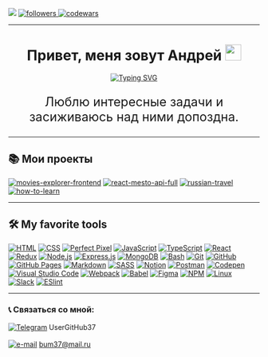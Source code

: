 ![](https://komarev.com/ghpvc/?username=UserGitHub37&label=PROFILE+VIEWS)
<a href="https://github.com/UserGitHub37?tab=followers">
  <img alt="followers" title="Follow me on Github" src="https://custom-icon-badges.herokuapp.com/github/followers/UserGitHub37?color=236ad3&labelColor=1155ba&logo=person-add&label=Follow&logoColor=white"/>
</a>
<a href="https://www.codewars.com/users/UserGitHub37"><img alt="codewars" src="https://www.codewars.com/users/UserGitHub37/badges/small"></a>

* * *

<h1 align="center">Привет, меня зовут Андрей
  <img src="https://github.com/blackcater/blackcater/raw/main/images/Hi.gif" height="32"/>
</h1>
<p align="center">
  <a href="https://git.io/typing-svg">
    <img src="https://readme-typing-svg.herokuapp.com?font=Fira+Code&size=25&duration=3000&color=C9E1B7&background=1E0AFF&center=true&vCenter=true&multiline=true&width=550&height=60&lines=%D0%AF+Junior+frontend+%D1%80%D0%B0%D0%B7%D1%80%D0%B0%D0%B1%D0%BE%D1%82%D1%87%D0%B8%D0%BA" alt="Typing SVG" />
  </a>
</p>

<p align="center" style="font-size: 25px">Люблю интересные задачи и засиживаюсь над ними допоздна.</p>

* * *

## 📚 Мои проекты

<a href="https://github.com/UserGitHub37/movies-explorer-frontend" target="_blank"><img alt="movies-explorer-frontend" src="https://img.shields.io/badge/-movies--explorer_fullstack_app-4169E1?style=for-the-badge"></a>
<a href="https://github.com/UserGitHub37/react-mesto-api-full/" target="_blank"><img alt="react-mesto-api-full" src="https://img.shields.io/badge/-mesto_fullstack_app-006400?style=for-the-badge"></a>
<a href="https://github.com/UserGitHub37/russian-travel/" target="_blank"><img alt="russian-travel" src="https://img.shields.io/badge/-russian_travel-000080?style=for-the-badge"></a>
<a href="https://github.com/UserGitHub37/how-to-learn/" target="_blank"><img alt="how-to-learn" src="https://img.shields.io/badge/-how_to_learn-ff0000?style=for-the-badge"></a>

* * *

## 🛠️ My favorite tools

<p>
  <a href="#"><img alt="HTML" src="https://img.shields.io/badge/HTML-E34F26.svg?logo=html5&logoColor=white"></a>
  <a href="#"><img alt="CSS" src="https://img.shields.io/badge/CSS-1572B6.svg?logo=css3&logoColor=white"></a>
  <a href="#"><img alt="Perfect Pixel" src="https://shields.io/badge/-Perfect%20Pixel-FF69B4"></a>
  <a href="#"><img alt="JavaScript" src="https://img.shields.io/badge/JavaScript-F7DF1E.svg?logo=javascript&logoColor=black"></a>
  <a href="#"><img alt="TypeScript" src="https://img.shields.io/badge/TypeScript-007ACC.svg?logo=typescript&logoColor=white"></a>
  <a href="#"><img alt="React" src="https://img.shields.io/badge/React-20232a.svg?logo=react&logoColor=%2361DAFB"></a>
  <a href="#"><img alt="Redux" src="https://img.shields.io/badge/-Redux-764ABC?logo=redux"></a>
  <a href="#"><img alt="Node.js" src="https://img.shields.io/badge/Node.js-43853D.svg?logo=node.js&logoColor=white"></a>
  <a href="#"><img alt="Express.js" src="https://img.shields.io/badge/Express.js-404d59.svg?logo=express&logoColor=white"></a>
  <a href="#"><img alt="MongoDB" src ="https://img.shields.io/badge/MongoDB-4ea94b.svg?logo=mongodb&logoColor=white"></a>
  <a href="#"><img alt="Bash" src="https://img.shields.io/badge/Bash-121011.svg?logo=gnu-bash&logoColor=white"></a>
  <a href="#"><img alt="Git" src="https://img.shields.io/badge/Git-F05033.svg?logo=git&logoColor=white"></a>
  <a href="#"><img alt="GitHub" src="https://img.shields.io/badge/github-%23121011.svg?logo=github&logoColor=white"></a>
  <a href="#"><img alt="GitHub Pages" src="https://img.shields.io/badge/GitHub%20Pages-327FC7.svg?logo=github&logoColor=white"></a>
  <a href="#"><img alt="Markdown" src="https://img.shields.io/badge/Markdown-000000.svg?logo=markdown&logoColor=white"></a>
  <a href="#"><img alt="SASS" src="https://img.shields.io/badge/Sass-hotpink.svg?logo=SASS&logoColor=white"></a>
  <a href="#"><img alt="Notion" src="https://img.shields.io/badge/Notion-010101.svg?logo=notion&logoColor=white"></a>
  <a href="#"><img alt="Postman" src="https://img.shields.io/badge/Postman-FF6C37?logo=postman&logoColor=white"></a>
  <a href="#"><img alt="Codepen" src="https://img.shields.io/badge/Codepen-000000.svg?logo=codepen&logoColor=white"></a>
  <a href="#"><img alt="Visual Studio Code" src="https://img.shields.io/badge/Visual%20Studio%20Code-0078d7.svg?logo=visual-studio-code&logoColor=white"></a>
  <a href="#"><img alt="Webpack" src="https://img.shields.io/badge/webpack-%238DD6F9.svg?logo=webpack&logoColor=black"></a>
  <a href="#"><img alt="Babel" src="https://img.shields.io/badge/Babel-F9DC3e?logo=babel&logoColor=black"></a>
  <a href="#"><img alt="Figma" src="https://img.shields.io/badge/figma-%23F24E1E.svg?logo=figma&logoColor=white"></a>
  <a href="#"><img alt="NPM" src="https://img.shields.io/badge/NPM-%23000000.svg?logo=npm&logoColor=white"></a>
  <a href="#"><img alt="Linux" src="https://img.shields.io/badge/Linux-FCC624?logo=linux&logoColor=black"></a>
  <a href="#"><img alt="Slack" src="https://img.shields.io/badge/Slack-4A154B?logo=slack&logoColor=white"></a>
  <a href="#"><img alt="ESlint" src="https://img.shields.io/badge/-ESLint-%234B32C3?logo=eslint"></a>
</p>

* * *

### 📞 Связаться со мной:
[![Telegram](https://img.shields.io/badge/-Telegram-141130?style=plastic&logo=Telegram)](https://t.me/UserGitHub37) UserGitHub37<br/><br/>
[![e-mail](https://img.shields.io/badge/-email-005FF9?style=plastic&logo=Mail.Ru)](mailto:bum37@mail.ru) bum37@mail.ru
